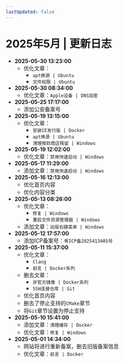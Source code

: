 ```yaml
---
lastUpdated: false
---
```


# 2025年5月 | 更新日志

- **2025-05-30 13:23:00**
  - 优化文章：
    - `apt换源 | Ubuntu`
    - `文件权限 | Ubuntu`
- **2025-05-30 08:34:00**
  - 优化文章：`Apple设备 | DNS加密`
- **2025-05-25 17:17:00**
  - 添加公安备案号
- **2025-05-19 13:15:00**
  - 优化文章：
    - `安装CE发行版 | Docker`
    - `apt换源 | Ubuntu`
    - `清理微软商店残留 | Windows`
- **2025-05-19 12:02:00**
  - 优化文章：`禁用快速启动 | Windows`
- **2025-05-17 11:29:00**
  - 添加文章：`禁用快速启动 | Windows`
- **2025-05-16 12:13:00**
  - 优化首页内容
  - 优化内容分类
- **2025-05-13 08:26:00**
  - 优化文章：
    - `修复 | Windows`
    - `重启文件资源管理器 | Windows`
  - 添加文章：`旧版右键菜单 | Windows`
- **2025-05-12 17:57:00**
  - 添加ICP备案号：`粤ICP备2025413405号`
- **2025-05-11 15:37:00**
  - 优化文章：
    - `Clang`
    - `前言 | Docker系列`
  - 删去文章：
    - `非官方镜像 | Docker系列`
    - `SSH连接仓库 | Git`
  - 优化首页内容
  - 删去了停止支持的`CMake`章节
  - 将`Git`章节设置为停止支持
- **2025-05-10 15:41:00**
  - 添加文章：`清理缓存 | Docker`
  - 优化文章：`修复 | Windows`
- **2025-05-01 14:34:00**
  - 网站将进行重新备案，删去旧版备案信息
  - 优化文章：`前言 | Docker`
